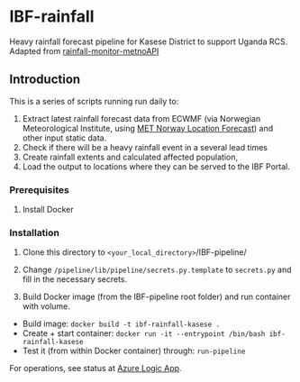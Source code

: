 # IBF-rainfall

Heavy rainfall forecast pipeline for Kasese District to support Uganda RCS.
Adapted from [rainfall-monitor-metnoAPI](https://github.com/rodekruis/rainfall-monitor-metnoAPI)

## Introduction

This is a series of scripts running run daily to:
1. Extract latest rainfall forecast data from ECWMF (via Norwegian Meteorological Institute, using [MET Norway Location Forecast](https://github.com/Rory-Sullivan/metno-locationforecast)) and other input static data. 
2. Check if there will be a heavy rainfall event in a several lead times
3. Create rainfall extents and calculated affected population,
4. Load the output to locations where they can be served to the IBF Portal.

### Prerequisites

1. Install Docker

### Installation

1. Clone this directory to `<your_local_directory>`/IBF-pipeline/

2. Change `/pipeline/lib/pipeline/secrets.py.template` to `secrets.py` and fill in the necessary secrets.

3. Build Docker image (from the IBF-pipeline root folder) and run container with volume.

- Build image: `docker build -t ibf-rainfall-kasese .`
- Create + start container: `docker run -it --entrypoint /bin/bash ibf-rainfall-kasese`
- Test it (from within Docker container) through: `run-pipeline`

For operations, see status at [Azure Logic App](https://portal.azure.com/#@rodekruis.nl/resource/subscriptions/b2d243bd-7fab-4a8a-8261-a725ee0e3b47/resourceGroups/510Global-IBF-System/providers/Microsoft.Logic/workflows/510-ibf-rainfall-pipeline/logicApp).